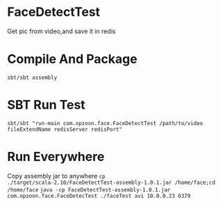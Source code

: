 FaceDetectTest
==============

Get pic from video,and save it in redis

Compile And Package
==============

<code>sbt/sbt assembly</code>

SBT Run Test
==============

<code>sbt/sbt "run-main com.opzoon.face.FaceDetectTest /path/to/video  fileExtendName redisServer redisPort"</code>

Run Everywhere
==============

Copy assembly jar to anywhere
<code>cp ./target/scala-2.10/FaceDetectTest-assembly-1.0.1.jar /home/face;cd /home/face</code>
<code>java -cp FaceDetectTest-assembly-1.0.1.jar com.opzoon.face.FaceDetecTest ./faceTest avi 10.0.0.23 6379</code>
